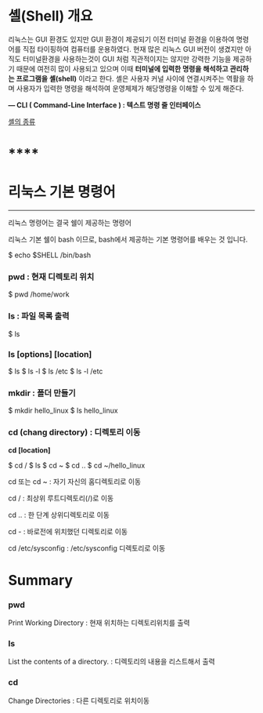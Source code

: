 # **셸(Shell) 개요**

리눅스는 GUI 환경도 있지만 GUI 환경이 제공되기 이전 터미널 환경을 이용하여 명령어를 직접 타이핑하여 컴퓨터를 운용하였다. 현재 많은 리눅스 GUI 버전이 생겼지만 아직도 터미널환경을 사용하는것이 GUI 처럼 직관적이지는 않지만 강력한 기능을 제공하기 때문에 여전히 많이 사용되고 있으며 이때 **터미널에 입력한 명령을 해석하고 관리하는 프로그램을 셸(shell)** 이라고 한다. 셸은 사용자 커널 사이에 연결시켜주는 역활을 하며 사용자가 입력한 명령을 해석하여 운영체제가 해당명령을 이해할 수 있게 해준다.

**— CLI ( Command-Line Interface ) : 텍스트 명령 줄 인터페이스**

[셸의 종류](https://www.notion.so/bd23c7911fff40268476460d34464544)

# ****

# **리눅스 기본 명령어**

****

리눅스 명령어는 결국 쉘이 제공하는 명령어

리눅스 기본 쉘이 bash 이므로, bash에서 제공하는 기본 명령어를 배우는 것 입니다.

$ echo $SHELL
/bin/bash

### pwd : 현재 디렉토리 위치

$ pwd
/home/work

### ls : 파일 목록 출력

$ ls

### **ls [options] [location]**

$ ls
$ ls -l
$ ls /etc
$ ls -l /etc

### mkdir : 폴더 만들기

$ mkdir hello_linux
$ ls
hello_linux

### cd (chang directory) : 디렉토리 이동

**cd [location]**

$ cd /
$ ls
$ cd ~
$ cd ..
$ cd ~/hello_linux

cd 또는 cd ~ :  자기 자신의 홈디렉토리로 이동

cd / : 최상위 루트디렉토리(/)로 이동

cd ..  :  한 단계 상위디렉토리로 이동

cd - : 바로전에 위치했던 디렉토리로 이동

cd /etc/sysconfig : /etc/sysconfig 디렉토리로 이동

# **Summary**

### **pwd**

Print Working Directory : 현재 위치하는 디렉토리위치를 출력

### **ls**

List the contents of a directory. : 디렉토리의 내용을 리스트해서 출력

### **cd**

Change Directories : 다른 디렉토리로 위치이동
